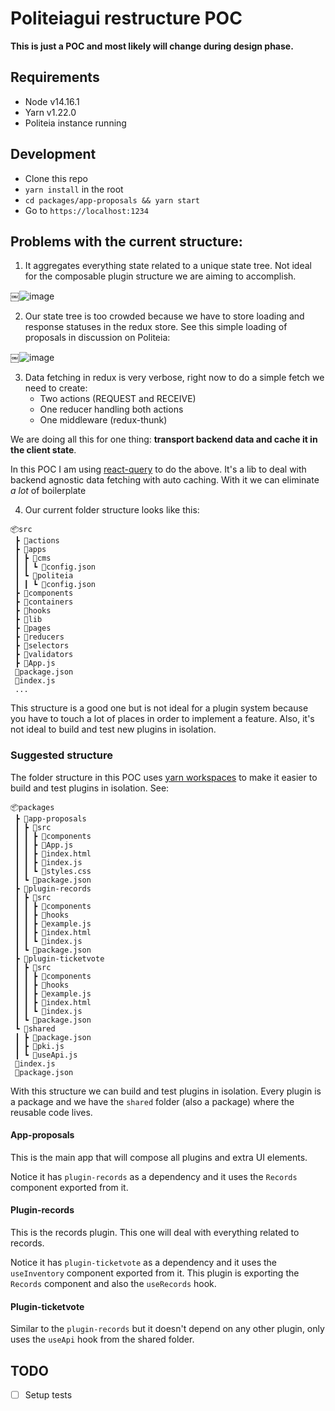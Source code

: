 # Politeiagui restructure POC

**This is just a POC and most likely will change during design phase.**

## Requirements

* Node v14.16.1
* Yarn v1.22.0
* Politeia instance running

## Development

* Clone this repo
* `yarn install` in the root
* `cd packages/app-proposals && yarn start`
* Go to `https://localhost:1234`

## Problems with the current structure:

1. It aggregates everything state related to a unique state tree. Not ideal for the composable plugin structure we are aiming to accomplish.

￼![image](https://user-images.githubusercontent.com/13955303/116419419-6a86db80-a813-11eb-9278-23d648e8dfa4.png)

2. Our state tree is too crowded because we have to store loading and response statuses in the redux store. See this simple loading of proposals in discussion on Politeia:

￼![image](https://user-images.githubusercontent.com/13955303/116419463-76729d80-a813-11eb-9dfe-b7c3c2d6f465.png)

3. Data fetching in redux is very verbose, right now to do a simple fetch we need to create:
    * Two actions (REQUEST and RECEIVE)
    * One reducer handling both actions
    * One middleware (redux-thunk)

We are doing all this for one thing: **transport backend data and cache it in the client state**.

In this POC I am using [react-query](https://github.com/tannerlinsley/react-query) to do the above. It's a lib to deal with backend agnostic data fetching with auto caching. With it we can eliminate *a lot* of boilerplate

4. Our current folder structure looks like this:

```
📦src
 ┣ 📂actions
 ┣ 📂apps
 ┃ ┣ 📂cms
 ┃ ┃ ┗ 📜config.json
 ┃ ┗ 📂politeia
 ┃ ┃ ┗ 📜config.json
 ┣ 📂components
 ┣ 📂containers
 ┣ 📂hooks
 ┣ 📂lib
 ┣ 📂pages
 ┣ 📂reducers
 ┣ 📂selectors
 ┣ 📂validators
 ┣ 📜App.js
 📜package.json
 📜index.js
 ...
```

This structure is a good one but is not ideal for a plugin system because you have to touch a lot of places in order to implement a feature. Also, it's not ideal to build and test new plugins in isolation.

### Suggested structure ###

The folder structure in this POC uses [yarn workspaces](https://classic.yarnpkg.com/en/docs/workspaces/) to make it easier to build and test plugins in isolation. See:

```
📦packages
 ┣ 📂app-proposals
 ┃ ┣ 📂src
 ┃ ┃ ┣ 📂components
 ┃ ┃ ┣ 📜App.js
 ┃ ┃ ┣ 📜index.html
 ┃ ┃ ┣ 📜index.js
 ┃ ┃ ┗ 📜styles.css
 ┃ ┗ 📜package.json
 ┣ 📂plugin-records
 ┃ ┣ 📂src
 ┃ ┃ ┣ 📂components
 ┃ ┃ ┣ 📂hooks
 ┃ ┃ ┣ 📜example.js
 ┃ ┃ ┣ 📜index.html
 ┃ ┃ ┗ 📜index.js
 ┃ ┗ 📜package.json
 ┣ 📂plugin-ticketvote
 ┃ ┣ 📂src
 ┃ ┃ ┣ 📂components
 ┃ ┃ ┣ 📂hooks
 ┃ ┃ ┣ 📜example.js
 ┃ ┃ ┣ 📜index.html
 ┃ ┃ ┗ 📜index.js
 ┃ ┗ 📜package.json
 ┗ 📂shared
 ┃ ┣ 📜package.json
 ┃ ┣ 📜pki.js
 ┃ ┗ 📜useApi.js
 📜index.js
 📜package.json
 ```

 With this structure we can build and test plugins in isolation. Every plugin is a package and we have the `shared` folder (also a package) where the reusable code lives.

#### App-proposals

This is the main app that will compose all plugins and extra UI elements.

Notice it has `plugin-records` as a dependency and it uses the `Records` component exported from it.

#### Plugin-records

This is the records plugin. This one will deal with everything related to records.

Notice it has `plugin-ticketvote` as a dependency and it uses the `useInventory` component exported from it. This plugin is exporting the `Records` component and also the `useRecords` hook.

#### Plugin-ticketvote

Similar to the `plugin-records` but it doesn't depend on any other plugin, only uses the `useApi` hook from the shared folder.

## TODO

- [ ] Setup tests
